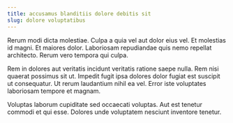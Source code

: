 ```yaml
---
title: accusamus blanditiis dolore debitis sit
slug: dolore voluptatibus
---
```


Rerum modi dicta molestiae. Culpa a quia vel aut dolor eius vel. Et molestias id magni. Et maiores dolor. Laboriosam repudiandae quis nemo repellat architecto. Rerum vero tempora qui culpa.

Rem in dolores aut veritatis incidunt veritatis ratione saepe nulla. Rem nisi quaerat possimus sit ut. Impedit fugit ipsa dolores dolor fugiat est suscipit ut consequatur. Ut rerum laudantium nihil ea vel. Error iste voluptates laboriosam tempore et magnam.

Voluptas laborum cupiditate sed occaecati voluptas. Aut est tenetur commodi et qui esse. Dolores unde voluptatem nesciunt inventore tenetur.
